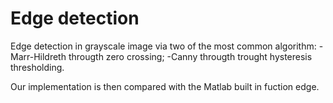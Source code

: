# Edge detection
Edge detection in grayscale image via two of the most common algorithm: 
-Marr-Hildreth througth zero crossing;
-Canny througth trought hysteresis thresholding.

Our implementation is then compared with the Matlab built in fuction edge.
<em></em>
